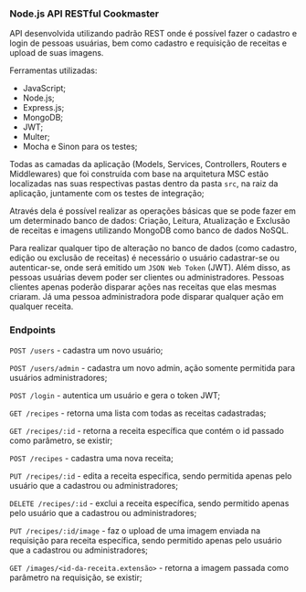 ### Node.js API RESTful Cookmaster

API desenvolvida utilizando padrão REST onde é possível fazer o cadastro e login de pessoas usuárias, bem como cadastro e requisição de receitas e upload de suas imagens.

Ferramentas utilizadas:

- JavaScript;
- Node.js;
- Express.js;
- MongoDB;
- JWT;
- Multer;
- Mocha e Sinon para os testes;

Todas as camadas da aplicação (Models, Services, Controllers, Routers e Middlewares) que foi construída com base na arquitetura MSC estão localizadas nas suas respectivas pastas dentro da pasta `src`, na raiz da aplicação, juntamente com os testes de integração;

Através dela é possível realizar as operações básicas que se pode fazer em um determinado banco de dados: Criação, Leitura, Atualização e Exclusão de receitas e imagens utilizando MongoDB como banco de dados NoSQL.

Para realizar qualquer tipo de alteração no banco de dados (como cadastro, edição ou exclusão de receitas) é necessário o usuário cadastrar-se ou autenticar-se, onde será emitido um `JSON Web Token` (JWT). Além disso, as pessoas usuárias devem poder ser clientes ou administradores. Pessoas clientes apenas poderão disparar ações nas receitas que elas mesmas criaram. Já uma pessoa administradora pode disparar qualquer ação em qualquer receita.

### Endpoints

`POST /users` - cadastra um novo usuário;

`POST /users/admin` - cadastra um novo admin, ação somente permitida para usuários administradores;

`POST /login` - autentica um usuário e gera o token JWT;

`GET /recipes` - retorna uma lista com todas as receitas cadastradas;

`GET /recipes/:id` - retorna a receita específica que contém o id passado como parâmetro, se existir;

`POST /recipes` - cadastra uma nova receita;

`PUT /recipes/:id` - edita a receita específica, sendo permitida apenas pelo usuário que a cadastrou ou administradores;

`DELETE /recipes/:id` - exclui a receita específica, sendo permitido apenas pelo usuário que a cadastrou ou administradores;

`PUT /recipes/:id/image` - faz o upload de uma imagem enviada na requisição para receita específica, sendo permitido apenas pelo usuário que a cadastrou ou administradores;

`GET /images/<id-da-receita.extensão>` - retorna a imagem passada como parâmetro na requisição, se existir;
